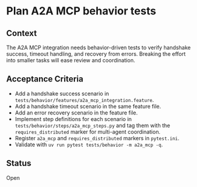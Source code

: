 # Plan A2A MCP behavior tests

## Context
The A2A MCP integration needs behavior-driven tests to verify handshake
success, timeout handling, and recovery from errors. Breaking the effort into
smaller tasks will ease review and coordination.

## Acceptance Criteria
- Add a handshake success scenario in
  `tests/behavior/features/a2a_mcp_integration.feature`.
- Add a handshake timeout scenario in the same feature file.
- Add an error recovery scenario in the feature file.
- Implement step definitions for each scenario in
  `tests/behavior/steps/a2a_mcp_steps.py` and tag them with the
  `requires_distributed` marker for multi-agent coordination.
- Register `a2a_mcp` and `requires_distributed` markers in `pytest.ini`.
- Validate with `uv run pytest tests/behavior -m a2a_mcp -q`.

## Status
Open
